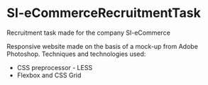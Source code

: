 # SI-eCommerceRecruitmentTask
Recruitment task made for the company SI-eCommerce

Responsive website made on the basis of a mock-up from Adobe Photoshop.
Techniques and technologies used:
- CSS preprocessor - LESS
- Flexbox and CSS Grid

